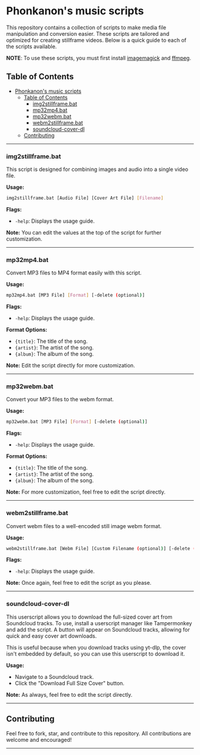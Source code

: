 # Phonkanon's music scripts

This repository contains a collection of scripts to make media file manipulation and conversion easier. These scripts are tailored and optimized for creating stillframe videos. Below is a quick guide to each of the scripts available.

**NOTE**: To use these scripts, you must first install [imagemagick](https://imagemagick.org/script/download.php) and [ffmpeg](https://ffmpeg.org/download.html).

## Table of Contents

- [Phonkanon's music scripts](#phonkanons-music-scripts)
  - [Table of Contents](#table-of-contents)
    - [img2stillframe.bat](#img2stillframebat)
    - [mp32mp4.bat](#mp32mp4bat)
    - [mp32webm.bat](#mp32webmbat)
    - [webm2stillframe.bat](#webm2stillframebat)
    - [soundcloud-cover-dl](#soundcloud-cover-dl)
  - [Contributing](#contributing)

---

### img2stillframe.bat

This script is designed for combining images and audio into a single video file.

**Usage:**

```bash
img2stillframe.bat [Audio File] [Cover Art File] [Filename]
```

**Flags:**

- `-help`: Displays the usage guide.

**Note:** You can edit the values at the top of the script for further customization.

---

### mp32mp4.bat

Convert MP3 files to MP4 format easily with this script.

**Usage:**

```bash
mp32mp4.bat [MP3 File] [Format] [-delete (optional)]
```

**Flags:**

- `-help`: Displays the usage guide.
  
**Format Options:**

- `{title}`: The title of the song.
- `{artist}`: The artist of the song.
- `{album}`: The album of the song.

**Note:** Edit the script directly for more customization.

---

### mp32webm.bat

Convert your MP3 files to the webm format.

**Usage:**

```bash
mp32webm.bat [MP3 File] [Format] [-delete (optional)]
```

**Flags:**

- `-help`: Displays the usage guide.
  
**Format Options:**

- `{title}`: The title of the song.
- `{artist}`: The artist of the song.
- `{album}`: The album of the song.

**Note:** For more customization, feel free to edit the script directly.

---

### webm2stillframe.bat

Convert webm files to a well-encoded still image webm format.

**Usage:**

```bash
webm2stillframe.bat [Webm File] [Custom Filename (optional)] [-delete (optional)]
```

**Flags:**

- `-help`: Displays the usage guide.


**Note:** Once again, feel free to edit the script as you please.

---

### soundcloud-cover-dl

This userscript allows you to download the full-sized cover art from Soundcloud tracks. To use, install a userscript manager like Tampermonkey and add the script. A button will appear on Soundcloud tracks, allowing for quick and easy cover art downloads.

This is useful because when you download tracks using yt-dlp, the cover isn't embedded by default, so you can use this userscript to download it.

**Usage:**

- Navigate to a Soundcloud track.
- Click the "Download Full Size Cover" button.


**Note:** As always, feel free to edit the script directly.

---

## Contributing

Feel free to fork, star, and contribute to this repository. All contributions are welcome and encouraged!

---